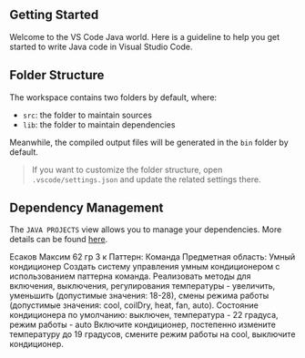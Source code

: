 ## Getting Started

Welcome to the VS Code Java world. Here is a guideline to help you get started to write Java code in Visual Studio Code.

## Folder Structure

The workspace contains two folders by default, where:

- `src`: the folder to maintain sources
- `lib`: the folder to maintain dependencies

Meanwhile, the compiled output files will be generated in the `bin` folder by default.

> If you want to customize the folder structure, open `.vscode/settings.json` and update the related settings there.

## Dependency Management

The `JAVA PROJECTS` view allows you to manage your dependencies. More details can be found [here](https://github.com/microsoft/vscode-java-dependency#manage-dependencies).

Есаков Максим 62 гр 3 к
Паттерн: Команда
Предметная область: Умный кондиционер
Создать систему управления умным кондиционером с использованием паттерна команда.
Реализовать методы для включения, выключения, регулирования температуры - увеличить, уменьшить (допустимые значения: 18-28), смены режима работы (допустимые значения: cool, coilDry, heat, fan, auto).
Состояние кондиционера по умолчанию: выключен, температура - 22 градуса, режим работы - auto
Включите кондиционер, постепенно измените температуру до 19 градусов, смените режим работы на cool, выключите кондиционер.
